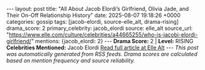 --- layout: post title: "All About Jacob Elordi’s Girlfriend, Olivia Jade, and Their On-Off Relationship History" date: 2025-08-07 19:18:26 +0000 categories: gossip tags: [jacob-elordi, source-elle_alt, drama-rising] drama_score: 2 primary_celebrity: jacob_elordi source: elle_alt source_url: "https://www.elle.com/culture/celebrities/a44665255/who-is-jacobi-elordi-girlfriend/" mentions: {jacob_elordi: 2} --- **Drama Score:** 2 | **Level:** RISING **Celebrities Mentioned:** Jacob Elordi [Read full article at Elle Alt](https://www.elle.com/culture/celebrities/a44665255/who-is-jacobi-elordi-girlfriend/) --- *This post was automatically generated from RSS feeds. Drama scores are calculated based on mention frequency and source reliability.*